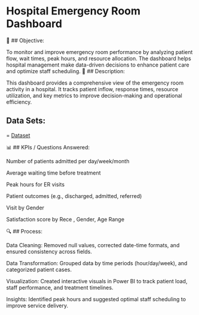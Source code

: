 # Hospital Emergency Room Dashboard
🎯 ## Objective:

To monitor and improve emergency room performance by analyzing patient flow, wait times, peak hours, and resource allocation. The dashboard helps hospital management make data-driven decisions to enhance patient care and optimize staff scheduling.
📄 ## Description:

This dashboard provides a comprehensive view of the emergency room activity in a hospital. It tracks patient inflow, response times, resource utilization, and key metrics to improve decision-making and operational efficiency.

## Data Sets:
= <a href= "https://github.com/Vicky-niazi/Data-Analysis-Projects/blob/main/Hospital%20ER%20(1).csv">Dataset</a>

📊 ## KPIs / Questions Answered:


Number of patients admitted per day/week/month

Average waiting time before treatment

Peak hours for ER visits

Patient outcomes (e.g., discharged, admitted, referred)

Visit by Gender

Satisfaction score by Rece , Gender, Age Range

🔍 ## Process:


Data Cleaning: Removed null values, corrected date-time formats, and ensured consistency across fields.

Data Transformation: Grouped data by time periods (hour/day/week), and categorized patient cases.

Visualization: Created interactive visuals in Power BI to track patient load, staff performance, and treatment timelines.

Insights: Identified peak hours and suggested optimal staff scheduling to improve service delivery.
